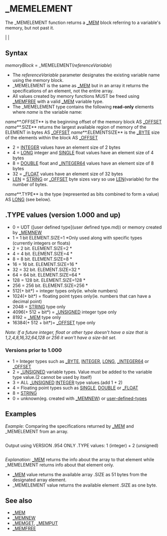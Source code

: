 # _MEMELEMENT

The _MEMELEMENT function returns a [_MEM](_MEM.md) block referring to a variable's memory, but not past it.

  

|  |

## Syntax

*memoryBlock* = _MEMELEMENT(*referenceVariable*)
  

* The *referenceVariable* parameter designates the existing variable name using the memory block.
* _MEMELEMENT is the same as [_MEM](_MEM.md) but in an array it returns the specifications of an element, not the entire array.
* All values created by memory functions MUST be freed using [_MEMFREE](_MEMFREE.md) with a valid [_MEM](_MEM.md) variable type.
* The _MEMELEMENT type contains the following **read-only** elements where *name* is the variable name:

*name***.OFFSET** is the beginning offset of the memory block AS [_OFFSET](_OFFSET.md)
*name***.SIZE** returns the largest available region of memory of the ELEMENT in bytes AS [_OFFSET](_OFFSET.md)
*name***.ELEMENTSIZE** is the [_BYTE](_BYTE.md) size of the elements within the block AS [_OFFSET](_OFFSET.md)
* 2 = [INTEGER](INTEGER.md) values have an element size of 2 bytes
* 4 = [LONG](LONG.md) integer and [SINGLE](SINGLE.md) float values have an element size of 4 bytes
* 8 = [DOUBLE](DOUBLE.md) float and [_INTEGER64](_INTEGER64.md) values have an element size of 8 bytes
* 32 = [_FLOAT](_FLOAT.md) values have an element size of 32 bytes
* [LEN](LEN.md) = [STRING](STRING.md) or [_OFFSET](_OFFSET.md) byte sizes vary so use [LEN](LEN.md)(variable) for the number of bytes.

*name***.TYPE** is the type (represented as bits combined to form a value) AS [LONG](LONG.md) (see below).
  

## .TYPE values (version 1.000 and up)

* 0 = UDT ([user defined type](user defined type.md)) or memory created by [_MEMNEW](_MEMNEW.md)
* 1 = 1 bit ELEMENT.SIZE=1 *Only used along with specific types (currently integers or floats)
* 2 = 2 bit. ELEMENT.SIZE=2 *
* 4 = 4 bit. ELEMENT.SIZE=4 *
* 8 = 8 bit. ELEMENT.SIZE=8 *
* 16 = 16 bit. ELEMENT.SIZE=16 *
* 32 = 32 bit. ELEMENT.SIZE=32 *
* 64 = 64 bit. ELEMENT.SIZE=64 *
* 128 = 128 bit. ELEMENT.SIZE=128 *
* 256 = 256 bit. ELEMENT.SIZE=256 *
* 512(+ bit*) = integer types only(ie. whole numbers)
* 1024(+ bit*) = floating point types only(ie. numbers that can have a decimal point)
* 2048 = [STRING](STRING.md) type only
* 4096(+ 512 + bit*) = [_UNSIGNED](_UNSIGNED.md) integer type only
* 8192 = [_MEM](_MEM.md) type only
* 16384(+ 512 + bit*)= [_OFFSET](_OFFSET.md) type only

*Note: If a future integer, float or other type doesn't have a size that is 1,2,4,8,16,32,64,128 or 256 it won't have a size-bit set.*

### Versions prior to 1.000

* 1 = Integer types such as [_BYTE](_BYTE.md), [INTEGER](INTEGER.md), [LONG](LONG.md), [_INTEGER64](_INTEGER64.md) or [_OFFSET](_OFFSET.md)
* 2 = [_UNSIGNED](_UNSIGNED.md) variable types. Value must be added to the variable type value.(2 cannot be used by itself)
* 3 = ALL [_UNSIGNED](_UNSIGNED.md) [INTEGER](INTEGER.md) type values.(add 1 + 2)
* 4 = Floating point types such as [SINGLE](SINGLE.md), [DOUBLE](DOUBLE.md) or [_FLOAT](_FLOAT.md)
* 8 = [STRING](STRING.md)
* 0 = unknown(eg. created with [_MEMNEW](_MEMNEW.md)) or [user-defined-types](user-defined-types.md)

  

## Examples

*Example:* Comparing the specifications returned by [_MEM](_MEM.md) and _MEMELEMENT from an array.

``` [DIM](DIM.md) a(1 [TO](TO.md) 100) [AS](AS.md) [_UNSIGNED](_UNSIGNED.md) [_BYTE](_BYTE.md)  [DIM](DIM.md) m1 [AS](AS.md) [_MEM](_MEM.md) [DIM](DIM.md) m2 [AS](AS.md) [_MEM](_MEM.md)  m1 = [_MEM](_MEM.md) "MEM (function)")(a(50)) 'function returns information about array up to specific element [PRINT](PRINT.md) m1.OFFSET, m1.SIZE, m1.TYPE, m1.ELEMENTSIZE  m2 = _MEMELEMENT(a(50)) 'function returns information about the specific element [PRINT](PRINT.md) m2.OFFSET, m2.SIZE, m2.TYPE, m2.ELEMENTSIZE  [END](END.md)  
```

Output using VERSION .954 ONLY .TYPE values: 1 (integer) + 2 (unsigned)

``` 28377205        51        3        1 28377205        1         3        1  
```

*Explanation:* [_MEM](_MEM.md) returns the info about the array to that element while _MEMELEMENT returns info about that element only.
* [_MEM](_MEM.md) value returns the available array .SIZE as 51 bytes from the designated array element.
* _MEMELEMENT value returns the available element .SIZE as one byte.

  

## See also

* [_MEM](_MEM.md)
* [_MEMNEW](_MEMNEW.md)
* [_MEMGET](_MEMGET.md), [_MEMPUT](_MEMPUT.md)
* [_MEMFREE](_MEMFREE.md)

  

